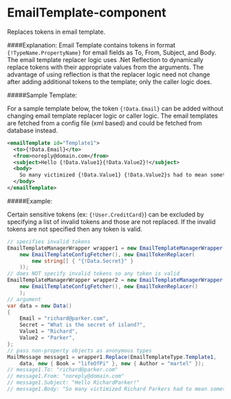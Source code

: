 EmailTemplate-component
=======================

Replaces tokens in email template.

####Explanation:
Email Template contains tokens in format `{!TypeName.PropertyName}` for email fields as To, From, Subject, and Body. The email template replacer logic uses .Net Reflection to dynamically replace tokens with their appropriate values from the arguments. The advantage of using reflection is that the replacer logic need not change after adding additional tokens to the template; only the caller logic does.

#####Sample Template:

For a sample template below, the token `{!Data.Email}` can be added without changing email template replacer logic or caller logic. The email templates are fetched from a config file (xml based) and could be fetched from database instead. 

```xml
<emailTemplate id="Template1">
  <to>{!Data.Email}</to>
  <from>noreply@domain.com</from>
  <subject>Hello {!Data.Value1}{!Data.Value2}!</subject>
  <body>
    So many victimized {!Data.Value1} {!Data.Value2}s had to mean something. #{!.Author} #{!.Book}
  </body>
</emailTemplate>
```

#####Example:

Certain sensitive tokens (ex: `{!User.CreditCard}`) can be excluded by specifying a list of invalid tokens and those are not replaced. If the invalid tokens are not specified then any token is valid. 

```c#
// specifies invalid tokens
EmailTemplateManagerWrapper wrapper1 = new EmailTemplateManagerWrapper(
    new EmailTemplateConfigFetcher(), new EmailTokenReplacer(
        new string[] { "{!Data.Secret}" } 
    ));
// does NOT specify invalid tokens so any token is valid
EmailTemplateManagerWrapper wrapper2 = new EmailTemplateManagerWrapper(
    new EmailTemplateConfigFetcher(), new EmailTokenReplacer()
    );
// argument
var data = new Data()
{
	Email = "richard@parker.com",
	Secret = "What is the secret of island?",
	Value1 = "Richard",
	Value2 = "Parker",
};
// pass non-property objects as anonymous types
MailMessage message1 = wrapper1.Replace(EmailTemplateType.Template1, 
	data, new { Book = "lifeOfPi" }, new { Author = "martel" });
// message1.To: "richard@parker.com"
// message1.From: "noreply@domain.com"
// message1.Subject: "Hello RichardParker!"
// message1.Body: "So many victimized Richard Parkers had to mean something. #martel #lifeOfPi"
```
